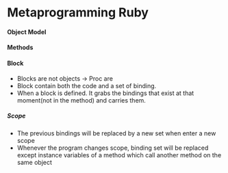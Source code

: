 # Metaprogramming Ruby
#### Object Model
#### Methods
#### Block
+ Blocks are not objects -> Proc are
+ Block contain both the code and a set of binding.
+ When a block is defined. It grabs the bindings that exist at that moment(not in the method) and carries them.

##### Scope
+ The previous bindings will be replaced by a new set when enter a new scope
+ Whenever the program changes scope, binding set will be replaced except instance variables of a method which call another method on the same object
